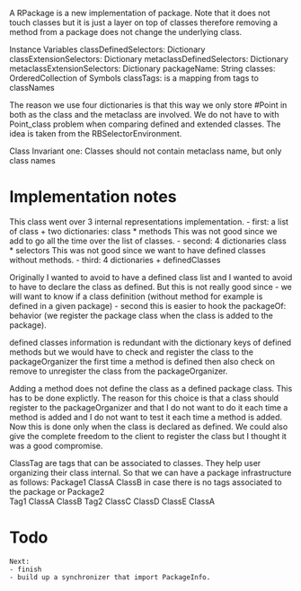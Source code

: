 A RPackage is a new implementation of package. Note that it does not touch classes but it is just a layer on top of classes therefore removing a method from a package does not change the underlying class. 


Instance Variables
	classDefinedSelectors:		Dictionary
	classExtensionSelectors:		Dictionary
	metaclassDefinedSelectors:		Dictionary
	metaclassExtensionSelectors:		Dictionary
	packageName:		String
	classes: OrderedCollection of Symbols
	classTags: is a mapping from tags to classNames

The reason we use four dictionaries is that this way we only store #Point in both as the class and the metaclass are involved. We do not have to with Point_class problem when comparing defined and extended classes. The idea is taken from the RBSelectorEnvironment. 					
		
Class Invariant one:
	Classes should not contain metaclass name, but only class names
	
	

Implementation notes 
====================
This class went over 3 internal representations implementation. 
	- first: 	a list of class + two dictionaries: class * methods
	This was not good since we add to go all the time over the list of classes.
	- second: 4 dictionaries class * selectors 
	This was not good since we want to have defined classes without methods. 
	- third: 4 dictionaries + definedClasses

Originally I wanted to avoid to have a defined class list and I wanted to avoid to have to declare the class as defined. But this is not really good since
	- we will want to know if a class definition (without method for example is defined in a given package)
	- second this is easier to hook the packageOf: behavior (we register the package class when the class is 	added to the package).

defined classes information is redundant with the dictionary keys of defined methods but we would have to check and register the class to the packageOrganizer the first time a method is defined then also check on remove to unregister the class from the packageOrganizer.

Adding a method does not define the class as a defined package class. This has to be done explictly. The reason for this choice is that a class should register to the packageOrganizer and that I do not want to do it each time a method is added and I do not want to test it each time a method is added. Now this is done only when the class is declared as defined. 
We could also give the complete freedom to the client to register the class but I thought it was a good compromise. 
	
	
ClassTag are tags that can be associated to classes. They help user organizing their class internal. 
So that we can have a package infrastructure as follows:
	Package1
		ClassA
		ClassB
	in case there is no tags associated to the package
	or
	Package2	
		Tag1
			ClassA
			ClassB
		Tag2
			ClassC
			ClassD
			ClassE
			ClassA		
	
Todo
====
	Next: 
	- finish 
	- build up a synchronizer that import PackageInfo.
	

	

	
